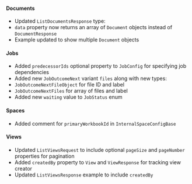 #### Documents

-   Updated `ListDocumentsResponse` type:
-   `data` property now returns an array of `Document` objects instead of `DocumentResponse`
-   Example updated to show multiple `Document` objects

#### Jobs

-   Added `predecessorIds` optional property to `JobConfig` for specifying job dependencies
-   Added new `JobOutcomeNext` variant `files` along with new types:
-   `JobOutcomeNextFileObject` for file ID and label
-   `JobOutcomeNextFiles` for array of files and label
-   Added new `waiting` value to `JobStatus` enum

#### Spaces

-   Added comment for `primaryWorkbookId` in `InternalSpaceConfigBase`

#### Views

-   Updated `ListViewsRequest` to include optional `pageSize` and `pageNumber` properties for pagination
-   Added `createdBy` property to `View` and `ViewResponse` for tracking view creator
-   Updated `ListViewsResponse` example to include `createdBy`

